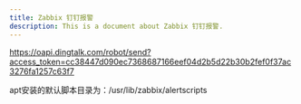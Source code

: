 ```yaml
---
title: Zabbix 钉钉报警
description: This is a document about Zabbix 钉钉报警.
---
```


https://oapi.dingtalk.com/robot/send?access_token=cc38447d090ec7368687166eef04d2b5d22b30b2fef0f37ac3276fa1257c63f7





apt安装的默认脚本目录为：/usr/lib/zabbix/alertscripts